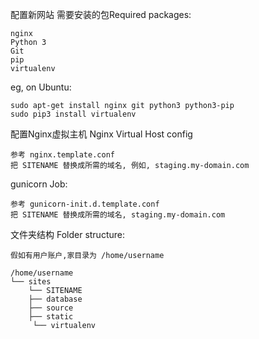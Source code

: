 配置新网站
需要安装的包Required packages:

    nginx
    Python 3
    Git
    pip
    virtualenv

eg, on Ubuntu:

    sudo apt-get install nginx git python3 python3-pip
    sudo pip3 install virtualenv

配置Nginx虚拟主机 Nginx Virtual Host config

    参考 nginx.template.conf
    把 SITENAME 替换成所需的域名, 例如, staging.my-domain.com

gunicorn Job:

    参考 gunicorn-init.d.template.conf
    把 SITENAME 替换成所需的域名, staging.my-domain.com

文件夹结构 Folder structure:

    假如有用户账户,家目录为 /home/username

    /home/username 
    └── sites    
        └── SITENAME   
        ├── database    
        ├── source    
        ├── static   
         └── virtualenv
